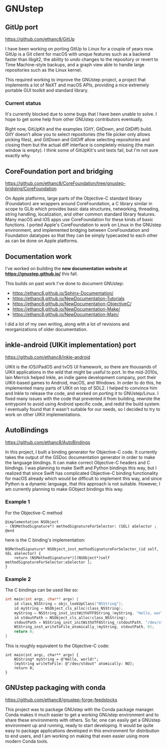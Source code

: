 # GNUstep

## GitUp port

<https://github.com/ethanc8/GitUp>

I have been working on porting GitUp to Linux for a couple of years now. GitUp is a Git client for macOS with unique features such as a backend faster than libgit2, the ability to undo changes to the repository or revert to Time Machine-style backups, and a graph view able to handle large repositories such as the Linux kernel.

This required working to improve the GNUstep project, a project that implements a lot of NeXT and macOS APIs, providing a nice extremely portable GUI toolkit and standard library. 

### Current status

It's currently blocked due to some bugs that I have been unable to solve. I hope to get some help from other GNUstep contributors eventually.

Right now, GitUpKit and the examples (GitY, GitDown, and GitDiff) build. GitY doesn't allow you to select repositories (the file picker only allows picking files), and GitDown and GitDiff allow selecting repositories and closing them but the actual diff interface is completely missing (the main window is empty). I think some of GitUpKit's unit tests fail, but I'm not sure exactly why.

## CoreFoundation port and bridging

<https://github.com/ethanc8/CoreFoundation/tree/gnustep-bridging/CoreFoundation>

On Apple platforms, large parts of the Objective-C standard library (Foundation) are wrappers around CoreFoundation, a C library similar in scope to GLib which provides basic data structures, networking, threading, string handling, localization, and other common standard library features. Many macOS and iOS apps use CoreFoundation for these kinds of basic functions. I ported Apple's CoreFoundation to work on Linux in the GNUstep environment, and implemented bridging between CoreFoundation and Foundation datatypes so that they can be simply typecasted to each other as can be done on Apple platforms.

## Documentation work

I've worked on building the **new documentation website at <https://gnustep.github.io/>** this fall.

This builds on past work I've done to document GNUstep:
* <https://ethanc8.github.io/Sphinx-Documentation/>
* <https://ethanc8.github.io/NewDocumentation-Tutorials>
* <https://ethanc8.github.io/NewDocumentation-ObjectiveC/>
* <https://ethanc8.github.io/NewDocumentation-Make/>
* <https://ethanc8.github.io/NewDocumentation-Main/>

I did a lot of my own writing, along with a lot of revisions and reorganizations of older documentation.

## inkle-android (UIKit implementation) port

<https://github.com/ethanc8/inkle-android>

UIKit is the iOS/iPadOS and tvOS UI framework, so there are thousands of UIKit applications in the wild that might be useful to port. In the mid-2010s, Iain Merrick helped Inkle, an indie game development company, port their UIKit-based games to Android, macOS, and Windows. In order to do this, he implemented many parts of UIKit on top of SDL2. I helped to convince him and Inkle to release the code, and worked on porting it to GNUstep/Linux. I fixed many issues with the code that prevented it from building, rewrote the entrypoint to avoid using Android specific code, and redid the build system. I eventually found that it wasn't suitable for our needs, so I decided to try to work on other UIKit implementations.

## AutoBindings

<https://github.com/ethanc8/AutoBindings>

In this project, I built a binding generator for Objective-C code. It currently takes the output of the GSDoc documentation generator in order to make the language bindings. It can make correct Objective-C headers and C bindings. I was planning to make Swift and Python bindings this way, but I realized that since Swift has complicated Objective-C binding functionality for macOS already which would be difficult to implement this way, and since Python is a dynamic language, that this approach is not suitable. However, I am currently planning to make GObject bindings this way.

### Example 1

For the Objective-C method

```objc
@implementation NSObject 
- (NSMethodSignature*) methodSignatureForSelector: (SEL) aSelector ;
@end
```

here is the C binding's implementation:

```objc
NSMethodSignature* NSObject_inst_methodSignatureForSelector_(id self, SEL aSelector) {
    return (NSMethodSignature*)[(NSObject*)self methodSignatureForSelector:aSelector ];
}
```

### Example 2

The C bindings can be used like so:

```c
int main(int argc, char** argv) {
    id class_NSString = objc_lookUpClass("NSString");
    id myString = NSObject_cls_alloc(class_NSString);
    myString = NSString_inst_initWithUTF8String_(myString, "Hello, world!\n");
    id stdoutPath = NSObject_cls_alloc(class_NSString);
    stdoutPath = NSString_inst_initWithUTF8String_(stdoutPath, "/dev/stdout");
    NSString_inst_writeToFile_atomically_(myString, stdoutPath, 0);
    return 0;
}
```

This is roughly equivalent to the Objective-C code:

```objc
int main(int argc, char** argv) {
    NSString* myString = @"Hello, world!";
    [myString writeToFile: @"/dev/stdout" atomically: NO];
    return 0;
}
```

## GNUstep packaging with conda

<https://github.com/ethanc8/gnustep-forge-feedstocks>

This project was to package GNUstep with the Conda package manager. Conda makes it much easier to get a working GNUstep environment and to share these environments with others. So far, one can easily get a GNUstep environment up and running, ready to start developing. It would be quite easy to package applications developed in this environment for distribution to end users, and I am working on making that even easier using more modern Conda tools.
